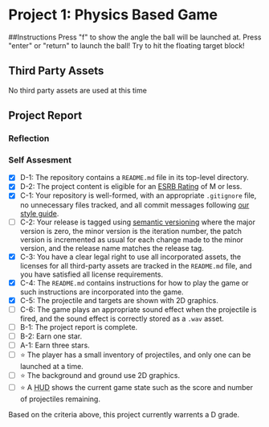 # Project 1: Physics Based Game

##Instructions
Press "f" to show the angle the ball will be launched at.
Press "enter" or "return" to launch the ball!
Try to hit the floating target block!

## Third Party Assets
No third party assets are used at this time

## Project Report

### Reflection
<insert reflection text here>

### Self Assesment
- [x] D-1: The repository contains a <code>README.md</code> file in its top-level directory.
- [x] D-2: The project content is eligible for an <a href="https://www.esrb.org/ratings-guide/">ESRB Rating</a> of M or less.
- [x] C-1: Your repository is well-formed, with an appropriate <code>.gitignore</code> file, no unnecessary files tracked, and all commit messages following <a href="https://cbea.ms/git-commit/">our style guide</a>.
- [ ] C-2: Your release is tagged using <a href="https://semver.org/">semantic versioning</a> where the major version is zero, the minor version is the iteration number, the patch version is incremented as usual for each change made to the minor version, and the release name matches the release tag.
- [x] C-3: You have a clear legal right to use all incorporated assets, the licenses for all third-party assets are tracked in the <code>README.md</code> file, and you have satisfied all license requirements.
- [x] C-4: The <code>README.md</code> contains instructions for how to play the game or such instructions are incorporated into the game.
- [x] C-5: The projectile and targets are shown with 2D graphics.
- [ ] C-6: The game plays an appropriate sound effect when the projectile is fired, and the sound effect is correctly stored as a <code>.wav</code> asset.
- [ ] B-1: The project report is complete.
- [ ] B-2: Earn one star.
- [ ] A-1: Earn three stars.
- [ ] ⭐ The player has a small inventory of projectiles, and only one can be launched at a time.
- [ ] ⭐ The background and ground use 2D graphics.
- [ ] ⭐ A <abbr title="Heads-Up Display">HUD</abbr> shows the current game state such as the score and number of projectiles remaining.

Based on the criteria above, this project currently warrents a D grade.